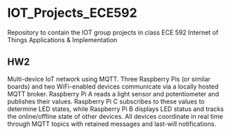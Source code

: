 # IOT_Projects_ECE592
Repository to contain the IOT group projects in class ECE 592 Internet of Things Applications &amp; Implementation

## HW2
Multi-device IoT network using MQTT. Three Raspberry Pis (or similar boards) and two WiFi-enabled devices communicate via a locally hosted MQTT broker. Raspberry Pi A reads a light sensor and potentiometer and publishes their values. Raspberry Pi C subscribes to these values to determine LED states, while Raspberry Pi B displays LED status and tracks the online/offline state of other devices. All devices coordinate in real time through MQTT topics with retained messages and last-will notifications. 